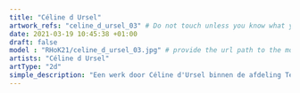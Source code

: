```yaml
---
title: "Céline d Ursel"
artwork_refs: "celine_d_ursel_03" # Do not touch unless you know what you are doing
date: 2021-03-19 10:45:38 +01:00
draft: false
model : "RHoK21/celine_d_ursel_03.jpg" # provide the url path to the model
artists: "Céline d Ursel"
artType: "2d"
simple_description: "Een werk door Céline d'Ursel binnen de afdeling Tekenkunst.<br><br><br><br> Een project gerealiseerd door Dirk Derom in opdracht van het <a href='https://www.sdko.brussels'>SDKO</a> en met steun van de <a href='https://www.vgc.be/wie-zijn-wij/actief-beleid-brussel/onderwijs'>VGC</a>."
---
```

